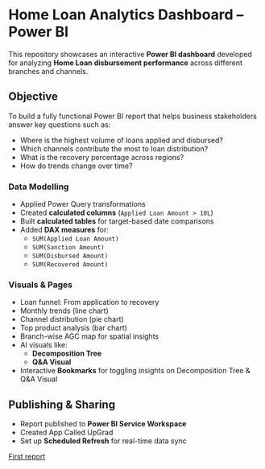 # Home Loan Analytics Dashboard – Power BI

This repository showcases an interactive **Power BI dashboard** developed for analyzing **Home Loan disbursement performance** across different branches and channels.

## Objective

To build a fully functional Power BI report that helps business stakeholders answer key questions such as:

- Where is the highest volume of loans applied and disbursed?
- Which channels contribute the most to loan distribution?
- What is the recovery percentage across regions?
- How do trends change over time?

### Data Modelling
- Applied Power Query transformations
- Created **calculated columns** (`Applied Loan Amount > 10L`)
- Built **calculated tables** for target-based date comparisons
- Added **DAX measures** for:
  - `SUM(Applied Loan Amount)`
  - `SUM(Sanction Amount)`
  - `SUM(Disbursed Amount)`
  - `SUM(Recovered Amount)`

### Visuals & Pages
- Loan funnel: From application to recovery
- Monthly trends (line chart)
- Channel distribution (pie chart)
- Top product analysis (bar chart)
- Branch-wise AGC map for spatial insights
- AI visuals like:
  - **Decomposition Tree**
  - **Q&A Visual**
- Interactive **Bookmarks** for toggling insights on Decomposition Tree & Q&A Visual

## Publishing & Sharing
- Report published to **Power BI Service Workspace**
- Created App Called UpGrad
- Set up **Scheduled Refresh** for real-time data sync

[First report](https://github.com/user-attachments/assets/ac1b1075-8976-4101-a8ac-e3ad338e5d7c)


